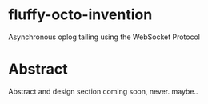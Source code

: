 # fluffy-octo-invention
Asynchronous oplog tailing using the WebSocket Protocol

# Abstract

Abstract and design section coming soon, never. maybe..
